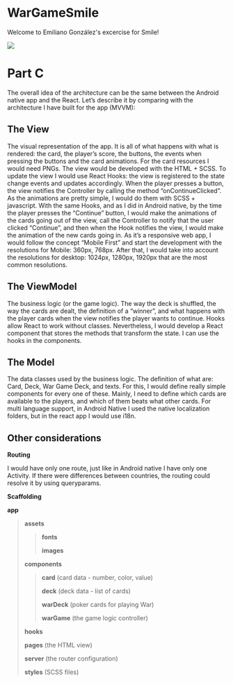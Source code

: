 # WarGameSmile

Welcome to Emiliano González's excercise for Smile!

<img src="https://imgur.com/etWABCx"/>

# Part C

The overall idea of the architecture can be the same between the Android native app and the React.
Let’s describe it by comparing with the architecture I have built for the app (MVVM):

## The View
The visual representation of the app. It is all of what happens with what is rendered: the card, the player’s score, the buttons, the events when pressing the buttons and the card animations.
For the card resources I would need PNGs.
The view would be developed with the HTML + SCSS. To update the view I would use React Hooks: the view is registered to the state change events and updates accordingly. When the player presses a button, the view notifies the Controller by calling the method “onContinueClicked”.
As the animations are pretty simple, I would do them with SCSS + javascript. With the same Hooks, and as I did in Android native, by the time the player presses the “Continue” button, I would make the animations of the cards going out of the view, call the Controller to notify that the user clicked “Continue”, and then when the Hook notifies the view, I would make the animation of the new cards going in.
As it’s a responsive web app, I would follow the concept “Mobile First” and start the development with the resolutions for Mobile: 360px, 768px. After that, I would take into account the resolutions for desktop: 1024px, 1280px, 1920px that are the most common resolutions.

## The ViewModel
The business logic (or the game logic). The way the deck is shuffled, the way the cards are dealt, the definition of a “winner”, and what happens with the player cards when the view notifies the player wants to continue.
Hooks allow React to work without classes. Nevertheless, I would develop a React component that stores the methods that transform the state. I can use the hooks in the components.


## The Model
The data classes used by the business logic. The definition of what are: Card, Deck, War Game Deck, and texts. For this, I would define really simple components for every one of these. Mainly, I need to define which cards are available to the players, and which of them beats what other cards.
For multi language support, in Android Native I used the native localization folders, but in the react app I would use i18n.

## Other considerations

**Routing**

I would have only one route, just like in Android native I have only one Activity. If there were differences between countries, the routing could resolve it by using queryparams.

**Scaffolding**

__app__
>__assets__
>
>>__fonts__
>>
>>__images__
>>
>__components__
>
>>__card__ (card data - number, color, value)
>>
>>__deck__ (deck data - list of cards)
>>
>>__warDeck__ (poker cards for playing War)
>>
>>__warGame__ (the game logic controller)
>>
>__hooks__
>
>__pages__ (the HTML view)
>
>__server__ (the router configuration)
>
>__styles__ (SCSS files)
